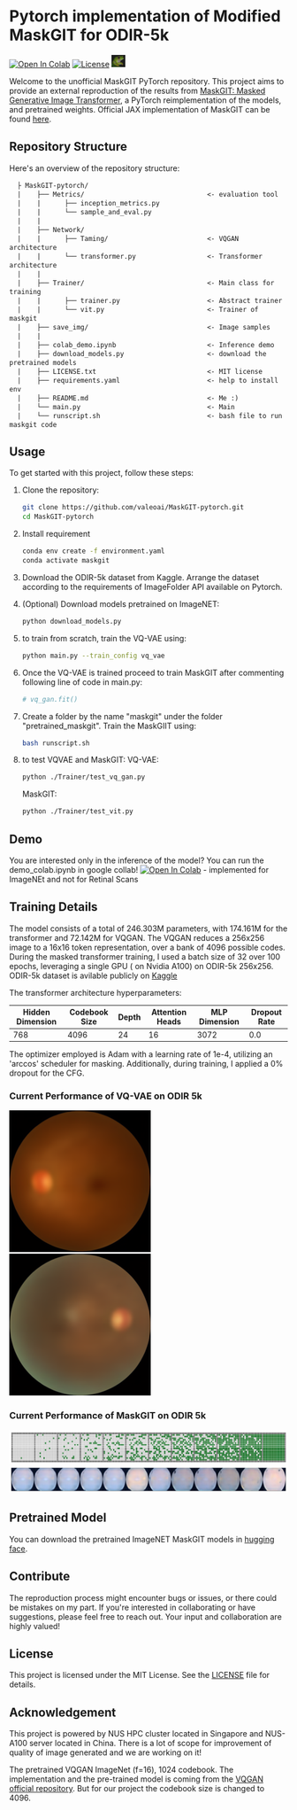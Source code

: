 # Pytorch implementation of Modified MaskGIT for ODIR-5k

[![Open In Colab](https://colab.research.google.com/assets/colab-badge.svg)](https://colab.research.google.com/github/valeoai/MaskGIT-pytorch/blob/main/colab_demo.ipynb)
[![License](https://img.shields.io/badge/license-MIT-blue.svg)](LICENSE.txt)
<img src="saved_img/frog.png" alt="drawing" width="25"/>

Welcome to the unofficial MaskGIT PyTorch repository. 
This project aims to provide an external reproduction of the results from [MaskGIT: Masked Generative Image Transformer](https://arxiv.org/abs/2202.04200), a PyTorch reimplementation of the models, and pretrained weights.
Official JAX implementation of MaskGIT can be found [here](https://github.com/google-research/maskgit).

## Repository Structure

Here's an overview of the repository structure:
  
      ├ MaskGIT-pytorch/
      |    ├── Metrics/                               <- evaluation tool
      |    |      ├── inception_metrics.py                  
      |    |      └── sample_and_eval.py
      |    |    
      |    ├── Network/                             
      |    |      ├── Taming/                         <- VQGAN architecture   
      |    |      └── transformer.py                  <- Transformer architecture  
      |    |
      |    ├── Trainer/                               <- Main class for training
      |    |      ├── trainer.py                      <- Abstract trainer     
      |    |      └── vit.py                          <- Trainer of maskgit
      |    ├── save_img/                              <- Image samples         
      |    |
      |    ├── colab_demo.ipynb                       <- Inference demo 
      |    ├── download_models.py                     <- download the pretrained models
      |    ├── LICENSE.txt                            <- MIT license
      |    ├── requirements.yaml                      <- help to install env 
      |    ├── README.md                              <- Me :) 
      |    └── main.py                                <- Main
      |    └── runscript.sh                           <- bash file to run maskgit code
      

## Usage

To get started with this project, follow these steps:

1. Clone the repository:

   ```bash
   git clone https://github.com/valeoai/MaskGIT-pytorch.git
   cd MaskGIT-pytorch

2. Install requirement 

   ```bash
   conda env create -f environment.yaml
   conda activate maskgit

3. Download the ODIR-5k dataset from Kaggle. Arrange the dataset according to the requirements of ImageFolder API available on Pytorch.

4. (Optional) Download models pretrained on ImageNET:

   ```bash
   python download_models.py

5. to train from scratch, train the VQ-VAE using:

   ```bash
   python main.py --train_config vq_vae

6. Once the VQ-VAE is trained proceed to train MaskGIT after commenting following line of code in main.py:
   ```bash
   # vq_gan.fit()
   
7. Create a folder by the name "maskgit" under the folder "pretrained_maskgit". Train the MaskGIIT using:
   ```bash
   bash runscript.sh

8. to test VQVAE and MaskGIT:
   VQ-VAE:
   ```bash
   python ./Trainer/test_vq_gan.py
   ```
   MaskGIT:
   ```bash
   python ./Trainer/test_vit.py
   ```   

## Demo

You are interested only in the inference of the model? You can run the demo_colab.ipynb in google collab! [![Open In Colab](https://colab.research.google.com/assets/colab-badge.svg)](https://colab.research.google.com/github/valeoai/MaskGIT-pytorch/blob/main/colab_demo.ipynb) - implemented for ImageNEt and not for Retinal Scans

## Training Details

The model consists of a total of 246.303M parameters, with 174.161M for the transformer and 72.142M for VQGAN.
The VQGAN reduces a 256x256 image to a 16x16 token representation, over a bank of 4096 possible codes.
During the masked transformer training, I used a batch size of 32 over 100 epochs, leveraging a single GPU ( on Nvidia A100) on ODIR-5k 256x256.
ODIR-5k dataset is avilable publicly on [Kaggle](https://www.kaggle.com/datasets/andrewmvd/ocular-disease-recognition-odir5k)

The transformer architecture hyperparameters:

| Hidden Dimension | Codebook Size | Depth | Attention Heads | MLP Dimension | Dropout Rate |
|------------------|---------------|-------|-----------------|---------------|--------------|
| 768              | 4096          | 24    | 16              | 3072          | 0.0          |

The optimizer employed is Adam with a learning rate of 1e-4, utilizing an 'arccos' scheduler for masking. Additionally, during training, I applied a 0% dropout for the CFG.

### Current Performance of VQ-VAE on ODIR 5k
![sample](Trainer/VQ_VAE_recon/batch_2_image_7.png)
![sample](Trainer/VQ_VAE_recon/batch_4_image_6.png)

### Current Performance of MaskGIT on ODIR 5k
![sample](Trainer/MaskGIT_recon/process_bar.png)
![sample](Trainer/MaskGIT_recon/process_img.png)

## Pretrained Model

You can download the pretrained ImageNET MaskGIT models in [hugging face](https://huggingface.co/llvictorll/Maskgit-pytorch/tree/main).

## Contribute

The reproduction process might encounter bugs or issues, or there could be mistakes on my part. If you're interested in collaborating or have suggestions, please feel free to reach out. Your input and collaboration are highly valued!

## License

This project is licensed under the MIT License. See the [LICENSE](LICENSE.txt) file for details.

## Acknowledgement

This project is powered by NUS HPC cluster located in Singapore and NUS-A100 server located in China. 
There is a lot of scope for improvement of quality of image generated and we are working on it!

The pretrained VQGAN ImageNet (f=16), 1024 codebook. The implementation and the pre-trained model is coming from the [VQGAN official repository](https://github.com/CompVis/taming-transformers/tree/master). But for our project the codebook size is changed to 4096.
